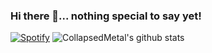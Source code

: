 ### Hi there 👋... nothing special to say yet!

[![Spotify](https://novatorem.collapsedmetal.vercel.app/api/spotify)](https://open.spotify.com/user/crazy_nights)
![CollapsedMetal's github stats](https://github-readme-stats.vercel.app/api?username=CollapsedMetal&count_private=true&show_icons=true&theme=gotham)

